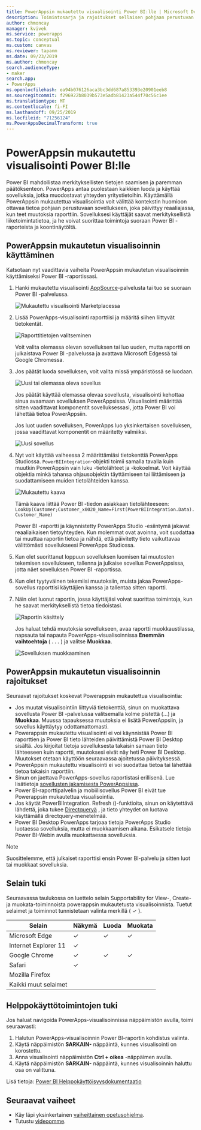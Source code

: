 ```yaml
---
title: PowerAppsin mukautettu visualisointi Power BI:lle | Microsoft Docs
description: Toimintosarja ja rajoitukset sellaisen pohjaan perustuvan sovelluksen upottamiseen, joka käyttää samaa tietolähdettä ja joka voidaan suodattaa muiden Power BI -raporttikohteiden mukaisesti
author: chmoncay
manager: kvivek
ms.service: powerapps
ms.topic: conceptual
ms.custom: canvas
ms.reviewer: tapanm
ms.date: 09/23/2019
ms.author: chmoncay
search.audienceType:
- maker
search.app:
- PowerApps
ms.openlocfilehash: ea94b076126aca3bc3dd687a853393e20901eeb8
ms.sourcegitcommit: f296922b8039b573e5adb81423a544f70c56c1ee
ms.translationtype: MT
ms.contentlocale: fi-FI
ms.lasthandoff: 09/25/2019
ms.locfileid: "71256124"
ms.PowerAppsDecimalTransform: true
---
```

# <a name="powerapps-custom-visual-for-power-bi"></a>PowerAppsin mukautettu visualisointi Power BI:lle

Power BI mahdollistaa merkityksellisten tietojen saamisen ja paremman päätöksenteon. PowerApps antaa puolestaan kaikkien luoda ja käyttää sovelluksia, jotka muodostavat yhteyden yritystietoihin. Käyttämällä PowerAppsin mukautettua visualisointia voit välittää kontekstin huomioon ottavaa tietoa pohjaan perustuvaan sovellukseen, joka päivittyy reaaliajassa, kun teet muutoksia raporttiin. Sovelluksesi käyttäjät saavat merkityksellistä liiketoimintatietoa, ja he voivat suorittaa toimintoja suoraan Power BI -raporteista ja koontinäytöltä.

## <a name="using-the-powerapps-custom-visual"></a>PowerAppsin mukautetun visualisoinnin käyttäminen

Katsotaan nyt vaadittavia vaiheita PowerAppsin mukautetun visualisoinnin käyttämiseksi Power BI -raportissasi.

1. Hanki mukautettu visualisointi [AppSource](https://appsource.microsoft.com/product/power-bi-visuals/WA104381378?tab=Overview)-palvelusta tai tuo se suoraan Power BI -palvelussa.

    ![Mukautettu visualisointi Marketplacessa](./media/powerapps-custom-visual/powerapps-store.png) 

2. Lisää PowerApps-visualisointi raporttiisi ja määritä siihen liittyvät tietokentät.

    ![Raporttitietojen valitseminen](./media/powerapps-custom-visual/add-visual-set-data.png)

    Voit valita olemassa olevan sovelluksen tai luo uuden, mutta raportti on julkaistava Power BI -palvelussa ja avattava Microsoft Edgessä tai Google Chromessa.

3.  Jos päätät luoda sovelluksen, voit valita missä ympäristössä se luodaan.

    ![Uusi tai olemassa oleva sovellus](./media/powerapps-custom-visual/create-new-or-choose-app.png)

    Jos päätät käyttää olemassa olevaa sovellusta, visualisointi kehottaa sinua avaamaan sovelluksen PowerAppsissa. Visualisointi määrittää sitten vaadittavat komponentit sovelluksessasi, jotta Power BI voi lähettää tietoa PowerAppsiin.

    Jos luot uuden sovelluksen, PowerApps luo yksinkertaisen sovelluksen, jossa vaadittavat komponentit on määritetty valmiiksi.

    ![Uusi sovellus](./media/powerapps-custom-visual/new-app.png)

4. Nyt voit käyttää vaiheessa 2 määrittämiäsi tietokenttiä PowerApps Studiossa. `PowerBIIntegration`-objekti toimii samalla tavalla kuin muutkin PowerAppsin vain luku -tietolähteet ja -kokoelmat. Voit käyttää objektia minkä tahansa ohjausobjektin täyttämiseen tai liittämiseen ja suodattamiseen muiden tietolähteiden kanssa.

    ![Mukautettu kaava](./media/powerapps-custom-visual/custom-formula.png)

    Tämä kaava liittää Power BI -tiedon asiakkaan tietolähteeseen: `LookUp(Customer;Customer_x0020_Name=First(PowerBIIntegration.Data).Customer_Name)`

   Power BI -raportti ja käynnistetty PowerApps Studio -esiintymä jakavat reaaliaikaisen tietoyhteyden. Kun molemmat ovat avoinna, voit suodattaa tai muuttaa raportin tietoa ja nähdä, että päivitetty tieto vaikuttavaa välittömästi sovellukseesi PowerApps Studiossa.

5. Kun olet suorittanut loppuun sovelluksen luomisen tai muutosten tekemisen sovellukseen, tallenna ja julkaise sovellus PowerAppsissa, jotta näet sovelluksen Power BI -raportissa.

6. Kun olet tyytyväinen tekemiisi muutoksiin, muista jakaa PowerApps-sovellus raporttisi käyttäjien kanssa ja tallentaa sitten raportti.

7. Näin olet luonut raportin, jossa käyttäjäsi voivat suorittaa toimintoja, kun he saavat merkityksellistä tietoa tiedoistasi.

    ![Raportin käsittely](./media/powerapps-custom-visual/working-report.gif)

    Jos haluat tehdä muutoksia sovellukseen, avaa raportti muokkaustilassa, napsauta tai napauta PowerApps-visualisoinnissa **Enemmän vaihtoehtoja** ( **. . .** ) ja valitse **Muokkaa**.

    ![Sovelluksen muokkaaminen](./media/powerapps-custom-visual/edit-app.png)

## <a name="limitations-of-the-powerapps-custom-visual"></a>PowerAppsin mukautetun visualisoinnin rajoitukset

Seuraavat rajoitukset koskevat Powerappsin mukautettua visualisointia:

- Jos muutat visualisointiin liittyviä tietokenttiä, sinun on muokattava sovellusta Power BI -palvelussa valitsemalla kolme pistettä (...) ja **Muokkaa**. Muussa tapauksessa muutoksia ei lisätä PowerAppsiin, ja sovellus käyttäytyy odottamattomasti.
- Powerappsin mukautettu visualisointi ei voi käynnistää Power BI raporttien ja Power BI tieto lähteiden päivittämistä Power BI Desktop sisältä. Jos kirjoitat tietoja sovelluksesta takaisin samaan tieto lähteeseen kuin raportti, muutoksesi eivät näy heti Power BI Desktop. Muutokset otetaan käyttöön seuraavassa ajoitetussa päivityksessä.
- PowerAppsin mukautettu visualisointi ei voi suodattaa tietoa tai lähettää tietoa takaisin raporttiin.
- Sinun on jaettava PowerApps-sovellus raportistasi erillisenä. Lue lisätietoja [sovellusten jakamisesta PowerAppsissa](share-app.md).
- Power BI-raporttipalvelin ja mobiilisovellus Power BI eivät tue Powerappsin mukautettua visualisointia.
- Jos käytät PowerBIIntegration. Refresh ()-funktioita, sinun on käytettävä lähdettä, joka tukee [Directqueryä](https://docs.microsoft.com/en-us/power-bi/desktop-directquery-data-sources) , ja tieto yhteydet on luotava käyttämällä directquery-menetelmää.
- Power BI Desktop PowerApps tarjoaa tietoja PowerApps Studio luotaessa sovelluksia, mutta ei muokkaamisen aikana. Esikatsele tietoja Power BI-Webin avulla muokattaessa sovelluksia.

> [!NOTE]
> Suosittelemme, että julkaiset raporttisi ensin Power BI-palvelu ja sitten luot tai muokkaat sovelluksia.

## <a name="browser-support"></a>Selain tuki

Seuraavassa taulukossa on luettelo selain Supportability for View-, Create-ja muokata-toiminnoista powerappsin mukautetusta visualisoinnista. Tuetut selaimet ja toiminnot tunnistetaan valinta merkillä ( &check; ).

|Selain|Näkymä|Luoda|Muokata
|-|-|-|-
|Microsoft Edge|&check;|&check;|&check;
|Internet Explorer 11|&check;
|Google Chrome|&check;|&check;|&check;
|Safari|&check;
|Mozilla Firefox
|Kaikki muut selaimet

## <a name="accessibility-support"></a>Helppokäyttötoimintojen tuki

Jos haluat navigoida PowerApps-visualisoinnissa näppäimistön avulla, toimi seuraavasti:

1. Halutun PowerApps-visualisoinnin Power BI-raportin kohdistus valinta.
2. Käytä näppäimistön **SARKAIN-** näppäintä, kunnes visualisointi on korostettu.
3. Anna visualisointi näppäimistön **Ctrl + oikea** -näppäimen avulla.
3. Käytä näppäimistön **SARKAIN-** näppäintä, kunnes visualisoinnin haluttu osa on valittuna.

Lisä tietoja: [Power BI Helppokäyttöisyysdokumentaatio]( https://docs.microsoft.com/en-us/power-bi/desktop-accessibility)


## <a name="next-steps"></a>Seuraavat vaiheet

* Käy läpi yksinkertainen [vaiheittainen opetusohjelma](embed-powerapps-powerbi.md).
* Tutustu [videoomme](https://aka.ms/powerappscustomvisualvideo).
